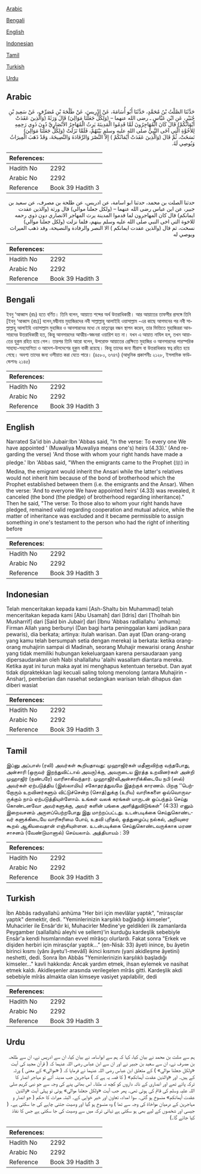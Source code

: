 [Arabic](#arabic)

[Bengali](#bengali)

[English](#english)

[Indonesian](#indonesian)

[Tamil](#tamil)

[Turkish](#turkish)

[Urdu](#urdu)

## Arabic


<div dir="rtl" lang="ar" style={{fontSize:'larger',backgroundColor:'#f8f9fa',padding:20}}>
حَدَّثَنَا الصَّلْتُ بْنُ مُحَمَّدٍ، حَدَّثَنَا أَبُو أُسَامَةَ، عَنْ إِدْرِيسَ، عَنْ طَلْحَةَ بْنِ مُصَرِّفٍ، عَنْ سَعِيدِ بْنِ جُبَيْرٍ، عَنِ ابْنِ عَبَّاسٍ ـ رضى الله عنهما – ‏(‏وَلِكُلٍّ جَعَلْنَا مَوَالِيَ‏)‏ قَالَ وَرَثَةً ‏(‏وَالَّذِينَ عَقَدَتْ أَيْمَانُكُمْ‏)‏ قَالَ كَانَ الْمُهَاجِرُونَ لَمَّا قَدِمُوا الْمَدِينَةَ يَرِثُ الْمُهَاجِرُ الأَنْصَارِيَّ دُونَ ذَوِي رَحِمِهِ لِلأُخُوَّةِ الَّتِي آخَى النَّبِيُّ صلى الله عليه وسلم بَيْنَهُمْ، فَلَمَّا نَزَلَتْ ‏(‏وَلِكُلٍّ جَعَلْنَا مَوَالِيَ‏)‏ نَسَخَتْ، ثُمَّ قَالَ ‏(‏وَالَّذِينَ عَقَدَتْ أَيْمَانُكُمْ ‏)‏ إِلاَّ النَّصْرَ وَالرِّفَادَةَ وَالنَّصِيحَةَ، وَقَدْ ذَهَبَ الْمِيرَاثُ وَيُوصِي لَهُ‏.‏
</div>
<div style={{backgroundColor:'#f8f9fa',padding:20, marginBottom: 10}}><table> <thead> <tr> <th>References:</th> <th></th> </tr> </thead> <tbody><tr><td>Hadith No</td><td>2292</td></tr><tr><td>Arabic No</td><td>2292</td></tr><tr><td>Reference</td><td>Book 39 Hadith 3</td></tr></tbody></table></div>


<div dir="rtl" lang="ar" style={{fontSize:'larger',backgroundColor:'#f8f9fa',padding:20}}>
حدثنا الصلت بن محمد، حدثنا ابو اسامة، عن ادريس، عن طلحة بن مصرف، عن سعيد بن جبير، عن ابن عباس رضى الله عنهما – (ولكل جعلنا موالي) قال ورثة (والذين عقدت ايمانكم) قال كان المهاجرون لما قدموا المدينة يرث المهاجر الانصاري دون ذوي رحمه للاخوة التي اخى النبي صلى الله عليه وسلم بينهم، فلما نزلت (ولكل جعلنا موالي) نسخت، ثم قال (والذين عقدت ايمانكم ) الا النصر والرفادة والنصيحة، وقد ذهب الميراث ويوصي له
</div>
<div style={{backgroundColor:'#f8f9fa',padding:20, marginBottom: 10}}><table> <thead> <tr> <th>References:</th> <th></th> </tr> </thead> <tbody><tr><td>Hadith No</td><td>2292</td></tr><tr><td>Arabic No</td><td>2292</td></tr><tr><td>Reference</td><td>Book 39 Hadith 3</td></tr></tbody></table></div>

## Bengali


<div dir="ltr" lang="bn" style={{fontSize:'larger',backgroundColor:'#f8f9fa',padding:20}}>
ইবনু ‘আব্বাস (রাঃ) হতে বর্ণিত। তিনি বলেন, আয়াতে শব্দের অর্থ উত্তরাধিকারী। আর আয়াতের তাফসীর প্রসঙ্গে তিনি [ইবনু ‘আব্বাস (রাঃ)] বলেন,মদ্বীনায় মুহাজিরদের নবী সাল্লাল্লাহু আলাইহি ওয়াসাল্লাম -এর কাছে আগমনের পর নবী সাল্লাল্লাহু আলাইহি ওয়াসাল্লাম মুহাজির ও আনসারদের মধ্যে যে ভ্রাতৃত্বের বন্ধন স্থাপন করেন, তার ভিত্তিতে মুহাজিররা আনসারদের উত্তরাধিকারী হত, কিন্তু আনসারদের আত্মীয়-স্বজনরা ওয়ারিশ হত না। যখন এ আয়াত নাযিল হল, তখন আয়াতের হুকুম রহিত হয়ে গেল। তারপর তিনি আরো বলেন, উপরোক্ত আয়াতের প্রেক্ষিতে মুহাজির ও আনসারদের পারস্পরিক সাহায্য-সহযোগিতা ও আদেশ-উপদেশের হুকুম বাকী রয়েছে। কিন্তু তাদের জন্য মীরাস বা উত্তরাধিকার স্বত্ব রহিত হয়ে গেছে। অবশ্য তাদের জন্য ওসীয়াত করা যেতে পারে। (৪৫৮০, ৬৭৪৭) (আধুনিক প্রকাশনীঃ ২১২৮, ইসলামিক ফাউন্ডেশনঃ ২১৪৫)
</div>
<div style={{backgroundColor:'#f8f9fa',padding:20, marginBottom: 10}}><table> <thead> <tr> <th>References:</th> <th></th> </tr> </thead> <tbody><tr><td>Hadith No</td><td>2292</td></tr><tr><td>Arabic No</td><td>2292</td></tr><tr><td>Reference</td><td>Book 39 Hadith 3</td></tr></tbody></table></div>

## English


<div dir="ltr" lang="en" style={{fontSize:'larger',backgroundColor:'#f8f9fa',padding:20}}>
Narrated Sa'id bin Jubair:Ibn 'Abbas said, "In the verse: To every one We have appointed ' (Muwaliya Muwaliya means one's) heirs (4.33).' (And regarding the verse) 'And those with whom your right hands have made a pledge.' Ibn 'Abbas said, "When the emigrants came to the Prophet (ﷺ) in Medina, the emigrant would inherit the Ansari while the latter's relatives would not inherit him because of the bond of brotherhood which the Prophet established between them (i.e. the emigrants and the Ansar). When the verse: 'And to everyone We have appointed heirs' (4.33) was revealed, it canceled (the bond (the pledge) of brotherhood regarding inheritance)." Then he said, "The verse: To those also to whom your right hands have pledged, remained valid regarding cooperation and mutual advice, while the matter of inheritance was excluded and it became permissible to assign something in one's testament to the person who had the right of inheriting before
</div>
<div style={{backgroundColor:'#f8f9fa',padding:20, marginBottom: 10}}><table> <thead> <tr> <th>References:</th> <th></th> </tr> </thead> <tbody><tr><td>Hadith No</td><td>2292</td></tr><tr><td>Arabic No</td><td>2292</td></tr><tr><td>Reference</td><td>Book 39 Hadith 3</td></tr></tbody></table></div>

## Indonesian


<div dir="ltr" lang="id" style={{fontSize:'larger',backgroundColor:'#f8f9fa',padding:20}}>
Telah menceritakan kepada kami [Ash-Shaltu bin Muhammad] telah menceritakan kepada kami [Abu Usamah] dari [Idris] dari [Tholhah bin Musharrif] dari [Said bin Jubair] dari [Ibnu 'Abbas radliallahu 'anhuma]: Firman Allah yang berbunyi (Dan bagi harta peninggalan kami jadikan para pewaris), dia berkata; artinya: itulah warisan. Dan ayat (Dan orang-orang yang kamu telah bersumpah setia dengan mereka) ia berkata: ketika orang-orang muhajirin sampai di Madinah, seorang Muhajir mewarisi orang Anshar yang tidak memiliki hubungan kekeluargaan karena persaudaraan yang dipersaudarakan oleh Nabi shallallahu 'alaihi wasallam diantara mereka. Ketika ayat ini turun maka ayat ini menghapus ketentuan tersebut. Dan ayat tidak dipraktekkan lagi kecuali saling tolong menolong (antara Muhajirin - Anshar), pemberian dan nasehat sedangkan warisan telah dihapus dan diberi wasiat
</div>
<div style={{backgroundColor:'#f8f9fa',padding:20, marginBottom: 10}}><table> <thead> <tr> <th>References:</th> <th></th> </tr> </thead> <tbody><tr><td>Hadith No</td><td>2292</td></tr><tr><td>Arabic No</td><td>2292</td></tr><tr><td>Reference</td><td>Book 39 Hadith 3</td></tr></tbody></table></div>

## Tamil


<div dir="ltr" lang="ta" style={{fontSize:'larger',backgroundColor:'#f8f9fa',padding:20}}>
இப்னு அப்பாஸ் (ரலி) அவர்கள் கூறியதாவது: முஹாஜிர்கள் மதீனாவிற்கு வந்தபோது, அன்சாரி (ஒருவர் இறந்துவிட்டால் அவரு)க்கு, அவருடைய இரத்த உறவினர்கள் அன்றி முஹாஜிர் (நண்பரே) வாரிசாகிவந்தார். முஹாஜிர்லிஅன்சாரிக்கிடையே நபி (ஸல்) அவர்கள் ஏற்படுத்திய (இஸ்லாமிய) சகோதரத்துவமே இதற்குக் காரணம். பிறகு ‘‘பெற்றோரும் உறவினர்களும் விட்டுச்சென்ற (சொத்)துக்கு (உரிய) வாரிசுகளை ஒவ்வொருவருக்கும் நாம் ஏற்படுத்தியுள்ளோம். உங்கள் வலக் கரங்கள் யாருடன் ஒப்பந்தம் செய்து கொண்டனவோ அவர்களுக்கு, அவர் களின் பங்கை அளித்துவிடுங்கள்” (4:33) எனும் இறைவசனம் அருளப்பெற்றபோது இது மாற்றப்பட்டது. உடன்படிக்கை செய்துகொண்டவர் களுக்கிடையே வாரிசுரிமை போய், உதவி புரிதல், ஒத்துழைப்பு நல்கல், அறிவுரை கூறல் ஆகியவைதான் எஞ்சியுள்ளன. உடன்படிக்கை செய்துகொண்டவருக்காக மரண சாசனம் (வேண்டுமானால்) செய்யலாம். அத்தியாயம் : 39
</div>
<div style={{backgroundColor:'#f8f9fa',padding:20, marginBottom: 10}}><table> <thead> <tr> <th>References:</th> <th></th> </tr> </thead> <tbody><tr><td>Hadith No</td><td>2292</td></tr><tr><td>Arabic No</td><td>2292</td></tr><tr><td>Reference</td><td>Book 39 Hadith 3</td></tr></tbody></table></div>

## Turkish


<div dir="ltr" lang="tr" style={{fontSize:'larger',backgroundColor:'#f8f9fa',padding:20}}>
İbn Abbâs radıyallahü anhüma "Her biri için mevlâlar yaptık", "mirasçılar yaptık" demektir, dedi. "Yeminlerinizin karşılıklı bağladığı kimseler", Muhacirler ile Ensâr'dır ki, Muhacirler Medine'ye geldikleri ilk zamanlarda Peygamber (sallallahü aleyhi ve sellem)'in kurduğu kardeşlik sebebiyle Ensâr'a kendi hısımlarından evvel mîrâsçı olurlardı. Fakat sonra "Erkek ve dişiden herbiri için mirasçılar yaptık...” (en-Nisâ: 33) âyeti inince, bu âyetin birinci kısmı (yânı âyetu'l-mevâlî) ikinci kısmını (yani akidleşme âyetini) neshetti, dedi. Sonra İbn Abbâs "Yeminlerinizin karşılıklı başladığı kimseler..." kavli hakkında: Ancak yardım etmek, ihsan eylemek ve nasihat etmek kaldı. Akidleşenler arasında verilegelen mîrâs gitti. Kardeşlik akdi sebebiyle mîrâs almakta olan kimseye vasiyet yapılabilir, dedi
</div>
<div style={{backgroundColor:'#f8f9fa',padding:20, marginBottom: 10}}><table> <thead> <tr> <th>References:</th> <th></th> </tr> </thead> <tbody><tr><td>Hadith No</td><td>2292</td></tr><tr><td>Arabic No</td><td>2292</td></tr><tr><td>Reference</td><td>Book 39 Hadith 3</td></tr></tbody></table></div>

## Urdu


<div dir="rtl" lang="ur" style={{fontSize:'larger',backgroundColor:'#f8f9fa',padding:20}}>
ہم سے صلت بن محمد نے بیان کیا، کہا کہ ہم سے ابواسامہ نے بیان کیا، ان سے ادریس نے، ان سے طلحہ بن مصرف نے، ان سے سعید بن جبیر نے اور ان سے ابن عباس رضی اللہ عنہما کہ ( قرآن مجید کی آیت «ولكل جعلنا موالي‏» ) کے متعلق ابن عباس رضی اللہ عنہما نے فرمایا کہ ( «موالي‏» کے معنی ) ورثہ کے ہیں۔ اور «والذين عقدت أيمانكم‏» ( کا قصہ یہ ہے کہ ) مہاجرین جب مدینہ آئے تو مہاجر انصار کا ترکہ پاتے تھے اور انصاری کے ناتہ داروں کو کچھ نہ ملتا۔ اس بھائی پنے کی وجہ سے جو نبی کریم صلی اللہ علیہ وسلم کی قائم کی ہوئی تھی۔ پھر جب آیت «ولكل جعلنا موالي‏» ہوئی تو پہلی آیت «والذين عقدت أيمانكم‏» منسوخ ہو گئی۔ سوا امداد، تعاون اور خیر خواہی کے۔ البتہ میراث کا حکم ( جو انصار و مہاجرین کے درمیان مواخاۃ کی وجہ سے تھا ) وہ منسوخ ہو گیا اور وصیت جتنی چاہے کی جا سکتی ہے۔ ( جیسی اور شخصوں کے لیے بھی ہو سکتی ہے تہائی ترکہ میں سے وصیت کی جا سکتی ہے جس کا نفاذ کیا جائے گا۔)
</div>
<div style={{backgroundColor:'#f8f9fa',padding:20, marginBottom: 10}}><table> <thead> <tr> <th>References:</th> <th></th> </tr> </thead> <tbody><tr><td>Hadith No</td><td>2292</td></tr><tr><td>Arabic No</td><td>2292</td></tr><tr><td>Reference</td><td>Book 39 Hadith 3</td></tr></tbody></table></div>